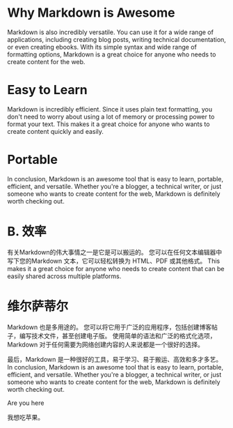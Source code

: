 # Why Markdown is Awesome
Markdown is also incredibly versatile. You can use it for a wide range of applications, including creating blog posts, writing technical documentation, or even creating ebooks. With its simple syntax and wide range of formatting options, Markdown is a great choice for anyone who needs to create content for the web.

# Easy to Learn
Markdown is incredibly efficient. Since it uses plain text formatting, you don't need to worry about using a lot of memory or processing power to format your text. This makes it a great choice for anyone who wants to create content quickly and easily.

# Portable
In conclusion, Markdown is an awesome tool that is easy to learn, portable, efficient, and versatile. Whether you're a blogger, a technical writer, or just someone who wants to create content for the web, Markdown is definitely worth checking out.

# B. 效率
有关Markdown的伟大事情之一是它是可以搬运的。 您可以在任何文本编辑器中写下您的Markdown 文本，它可以轻松转换为 HTML、PDF 或其他格式。 This makes it a great choice for anyone who needs to create content that can be easily shared across multiple platforms.

# 维尔萨蒂尔
Markdown 也是多用途的。 您可以将它用于广泛的应用程序，包括创建博客帖子，编写技术文件，甚至创建电子版。 使用简单的语法和广泛的格式化选项， Markdown 对于任何需要为网络创建内容的人来说都是一个很好的选择。

最后，Markdown 是一种很好的工具，易于学习、易于搬运、高效和多才多艺。 In conclusion, Markdown is an awesome tool that is easy to learn, portable, efficient, and versatile. Whether you're a blogger, a technical writer, or just someone who wants to create content for the web, Markdown is definitely worth checking out.

Are you here

我想吃苹果。